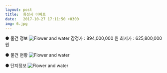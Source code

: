 ```yaml
---
layout: post
title:  화성시 아파트
date:   2017-10-27 17:11:50 +0300
img: 6.jpg
---
```

● 물건 정보
![Flower and water]({{site.baseurl}}/images/pages/p22.jpg)
감정가 : 894,000,000 원    최저가 : 625,800,000 원

● 물건 현황
![Flower and water]({{site.baseurl}}/images/pages/p23.jpg)

● 단지정보 
![Flower and water]({{site.baseurl}}/images/pages/p24.jpg)